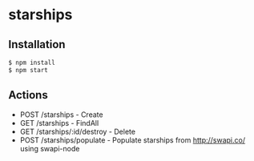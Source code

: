 # starships 

## Installation

```bash
$ npm install 
$ npm start

```

## Actions

 - POST  /starships              - Create
 - GET   /starships              - FindAll
 - GET   /starships/:id/destroy  - Delete
 - POST  /starships/populate     - Populate starships from http://swapi.co/ using swapi-node
